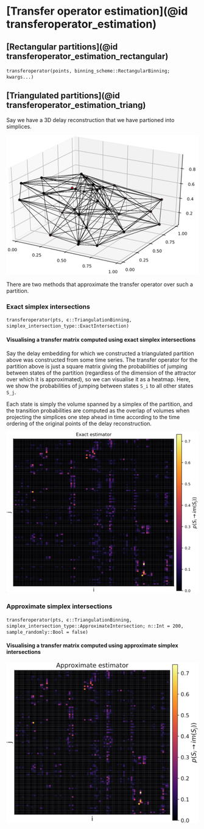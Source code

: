 # [Transfer operator estimation](@id transferoperator_estimation)

## [Rectangular partitions](@id transferoperator_estimation_rectangular)

```@docs
transferoperator(points, binning_scheme::RectangularBinning; kwargs...)
```

## [Triangulated partitions](@id transferoperator_estimation_triang)

Say we have a 3D delay reconstruction that we have partioned into simplices.

![](triang.png)

There are two methods that approximate the transfer operator over such a partition.

### Exact simplex intersections

```@docs
transferoperator(pts, ϵ::TriangulationBinning, simplex_intersection_type::ExactIntersection)
```

#### Visualising a transfer matrix computed using exact simplex intersections

Say the delay embedding for which we constructed a triangulated partition above was constructed 
from some time series. The transfer operator for the partition above is just a square matrix giving the probabilities of jumping between states of the partition (regardless of the dimension of the attractor over which it is approximated), so we can visualise it as a heatmap. Here, we show the probabilities of 
jumping between states ``S_i`` to all other states ``S_j``. 

Each state is simply the volume spanned by a simplex of the partition, and the transition probabilities are computed as the overlap of volumes when projecting the simplices one step ahead in time according to the time ordering of the original points of the delay reconstruction.


![](exact.png)

### Approximate simplex intersections

```@docs
transferoperator(pts, ϵ::TriangulationBinning, simplex_intersection_type::ApproximateIntersection; n::Int = 200, sample_randomly::Bool = false)
```

#### Visualising a transfer matrix computed using approximate simplex intersections

![](approx.png)